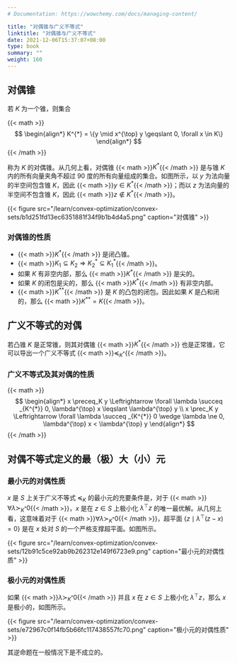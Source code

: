 ```yaml
---
# Documentation: https://wowchemy.com/docs/managing-content/

title: "对偶锥与广义不等式"
linktitle: "对偶锥与广义不等式"
date: 2021-12-06T15:37:07+08:00
type: book
summary: ""
weight: 160
---
```


<!--more-->

## 对偶锥

若 $K$ 为一个锥，则集合

{{< math >}}
$$
\begin{align*}
K^{*} = \{y \mid x^{\top} y \geqslant 0, \forall x \in K\}
\end{align*}
$$
{{< /math >}}

称为 $K$ 的对偶锥。从几何上看，对偶锥 {{< math >}}$K^{*}${{< /math >}} 是与锥 $K$ 内的所有向量夹角不超过 $90$ 度的所有向量组成的集合。如图所示，以 $y$ 为法向量的半空间包含锥 $K$，因此 {{< math >}}$y \in K^{*}${{< /math >}}；而以 $z$ 为法向量的半空间不包含锥 $K$，因此 {{< math >}}$z \notin K^{*}${{< /math >}}。

{{< figure src="/learn/convex-optimization/convex-sets/b1d251fd13ec6351881f34f9b1b4d4a5.png" caption="对偶锥" >}}

### 对偶锥的性质

- {{< math >}}$K^{*}${{< /math >}} 是闭凸锥。
- {{< math >}}$K_1 \subseteq K_2 \Rightarrow K_2^{*} \subseteq K_1^{*}${{< /math >}}。
- 如果 $K$ 有非空内部，那么 {{< math >}}$K^{*}${{< /math >}} 是尖的。
- 如果 $K$ 的闭包是尖的，那么 {{< math >}}$K^{*}${{< /math >}} 有非空内部。
- {{< math >}}$K^{**}${{< /math >}} 是 $K$ 的凸包的闭包。因此如果 $K$ 是凸和闭的，那么 {{< math >}}$K^{**}=K${{< /math >}}。

## 广义不等式的对偶

若凸锥 $K$ 是正常锥，则其对偶锥 {{< math >}}$K^{*}${{< /math >}} 也是正常锥，它可以导出一个广义不等式 {{< math >}}$\preceq_{K^{*}}${{< /math >}}。

### 广义不等式及其对偶的性质

{{< math >}}
$$
\begin{align*}
x \preceq_K y \Leftrightarrow \forall \lambda \succeq _{K^{*}} 0, \lambda^{\top} x \leqslant \lambda^{\top} y \\
x \prec_K y \Leftrightarrow \forall \lambda \succeq _{K^{*}} 0 \wedge \lambda \ne 0, \lambda^{\top} x < \lambda^{\top} y
\end{align*}
$$
{{< /math >}}

## 对偶不等式定义的最（极）大（小）元

### 最小元的对偶性质

$x$ 是 $S$ 上关于广义不等式 $\preceq_K$ 的最小元的充要条件是，对于 {{< math >}}$\forall \lambda \succ_{K^{*}} 0${{< /math >}}，$x$ 是在 $z \in S$ 上极小化 $\lambda^{\top} z$ 的唯一最优解。从几何上看，这意味着对于 {{< math >}}$\forall \lambda \succ_{K^{*}} 0${{< /math >}}，超平面 $\{z \mid \lambda^{\top} (z-x) = 0\}$ 是在 $x$ 处对 $S$ 的一个严格支撑超平面。如图所示。

{{< figure src="/learn/convex-optimization/convex-sets/12b91c5ce92ab9b262312e149f6723e9.png" caption="最小元的对偶性质" >}}

### 极小元的对偶性质

如果 {{< math >}}$\lambda \succ _{K^{*}} 0${{< /math >}} 并且 $x$ 在 $z \in S$ 上极小化 $\lambda^{\top} z$，那么 $x$ 是极小的，如图所示。

{{< figure src="/learn/convex-optimization/convex-sets/e72967c0f14fb5b66fc117438557fc70.png" caption="极小元的对偶性质" >}}

其逆命题在一般情况下是不成立的。
